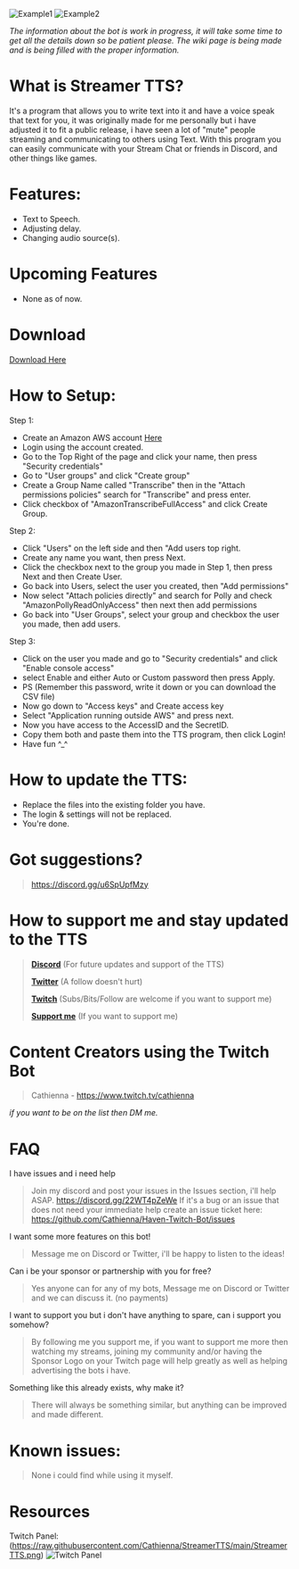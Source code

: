 
![Example1](https://user-images.githubusercontent.com/15006015/219514615-6394520f-faed-4723-bcf4-6afe6cefc747.png)
![Example2](https://user-images.githubusercontent.com/15006015/219514692-f13aa42d-9c8c-4e76-9ccd-b151122d9f16.png)

*The information about the bot is work in progress, it will take some time to get all the details down so be patient please.*
*The wiki page is being made and is being filled with the proper information.*

# What is Streamer TTS?
It's a program that allows you to write text into it and have a voice speak that text for you, it was originally made for me personally but i have adjusted it to fit a public release, i have seen a lot of "mute" people streaming and communicating to others using Text.
With this program you can easily communicate with your Stream Chat or friends in Discord, and other things like games.


# Features:
 - Text to Speech.
 - Adjusting delay.
 - Changing audio source(s).
# Upcoming Features
 - None as of now.


# Download
[Download Here](https://www.patreon.com/cathienna/posts?filters%5Btag%5D=StreamerTTS)

# How to Setup:
Step 1:
- Create an Amazon AWS account [Here](https://us-east-1.console.aws.amazon.com/)
- Login using the account created.
- Go to the Top Right of the page and click your name, then press "Security credentials"
- Go to "User groups" and click "Create group"
- Create a Group Name called "Transcribe" then in the "Attach permissions policies" search for "Transcribe" and press enter.
- Click checkbox of "AmazonTranscribeFullAccess" and click Create Group.

Step 2:
- Click "Users" on the left side and then "Add users top right.
- Create any name you want, then press Next.
- Click the checkbox next to the group you made in Step 1, then press Next and then Create User.
- Go back into Users, select the user you created, then "Add permissions"
- Now select "Attach policies directly" and search for Polly and check "AmazonPollyReadOnlyAccess" then next then add permissions
- Go back into "User Groups", select your group and checkbox the user you made, then add users.

Step 3:
- Click on the user you made and go to "Security credentials" and click "Enable console access"
- select Enable and either Auto or Custom password then press Apply.
- PS (Remember this password, write it down or you can download the CSV file)
- Now go down to "Access keys" and Create access key
- Select "Application running outside AWS" and press next.
- Now you have access to the AccessID and the SecretID.
- Copy them both and paste them into the TTS program, then click Login!
- Have fun ^_^

# How to update the TTS:
- Replace the files into the existing folder you have.
- The login & settings will not be replaced.
- You're done.

# Got suggestions?
> https://discord.gg/u6SpUpfMzy

# How to support me and stay updated to the TTS
> **[Discord](https://discord.gg/u6SpUpfMzy)** (For future updates and support of the TTS)
> 
> **[Twitter](https://twitter.com/cathienna)** (A follow doesn't hurt)
> 
> **[Twitch](https://www.twitch.tv/cathienna)** (Subs/Bits/Follow are welcome if you want to support me)
> 
> **[Support me](https://www.patreon.com/cathienna)** (If you want to support me)

# Content Creators using the Twitch Bot
> Cathienna - https://www.twitch.tv/cathienna

*if you want to be on the list then DM me.*

# FAQ
I have issues and i need help
> Join my discord and post your issues in the Issues section, i'll help ASAP. https://discord.gg/22WT4pZeWe
> If it's a bug or an issue that does not need your immediate help create an issue ticket here: https://github.com/Cathienna/Haven-Twitch-Bot/issues

I want some more features on this bot!
> Message me on Discord or Twitter, i'll be happy to listen to the ideas!

Can i be your sponsor or partnership with you for free?
> Yes anyone can for any of my bots, Message me on Discord or Twitter and we can discuss it. (no payments)

I want to support you but i don't have anything to spare, can i support you somehow?
> By following me you support me, if you want to support me more then watching my streams, joining my community and/or having the Sponsor Logo on your Twitch page will help greatly as well as helping advertising the bots i have.

Something like this already exists, why make it?
> There will always be something similar, but anything can be improved and made different.

# Known issues:
> None i could find while using it myself.

# Resources
Twitch Panel: (https://raw.githubusercontent.com/Cathienna/StreamerTTS/main/StreamerTTS.png)
![Twitch Panel]([https://raw.githubusercontent.com/Cathienna/StreamerTTS/main/StreamerTTS.png](https://raw.githubusercontent.com/Cathienna/StreamerTTS/main/StreamerTTS.png))
